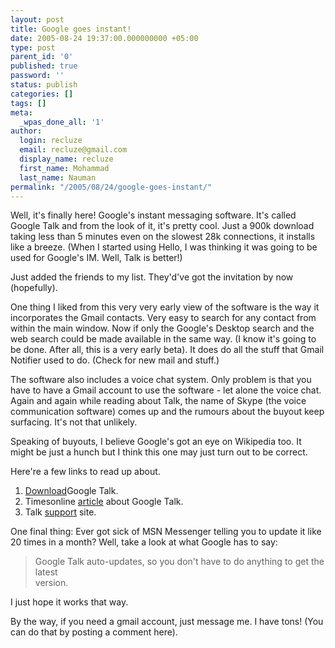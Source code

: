 ```yaml
---
layout: post
title: Google goes instant!
date: 2005-08-24 19:37:00.000000000 +05:00
type: post
parent_id: '0'
published: true
password: ''
status: publish
categories: []
tags: []
meta:
  _wpas_done_all: '1'
author:
  login: recluze
  email: recluze@gmail.com
  display_name: recluze
  first_name: Mohammad
  last_name: Nauman
permalink: "/2005/08/24/google-goes-instant/"
---
```

Well, it's finally here! Google's instant messaging software. It's called Google Talk and from the look of it, it's pretty cool. Just a 900k download taking less than 5 minutes even on the slowest 28k connections, it installs like a breeze. (When I started using Hello, I was thinking it was going to be used for Google's IM. Well, Talk is better!)

Just added the friends to my list. They'd've got the invitation by now (hopefully).

One thing I liked from this very very early view of the software is the way it incorporates the Gmail contacts. Very easy to search for any contact from within the main window. Now if only the Google's Desktop search and the web search could be made available in the same way. (I know it's going to be done. After all, this is a very early beta). It does do all the stuff that Gmail Notifier used to do. (Check for new mail and stuff.)

The software also includes a voice chat system. Only problem is that you have to have a Gmail account to use the software - let alone the voice chat. Again and again while reading about Talk, the name of Skype (the voice communication software) comes up and the rumours about the buyout keep surfacing. It's not that unlikely.

Speaking of buyouts, I believe Google's got an eye on Wikipedia too. It might be just a hunch but I think this one may just turn out to be correct.

Here're a few links to read up about.

1. [Download](http://www.google.co.uk/talk/)Google Talk. 
2. Timesonline [article](http://business.timesonline.co.uk/article/0,,9075-1748685,00.html) about Google Talk. 
3. Talk [support](http://www.google.com/support/talk) site. 

One final thing: Ever got sick of MSN Messenger telling you to update it like 20 times in a month? Well, take a look at what Google has to say:

> Google Talk auto-updates, so you don't have to do anything to get the latest  
> version.

I just hope it works that way.

By the way, if you need a gmail account, just message me. I have tons! (You can do that by posting a comment here).

